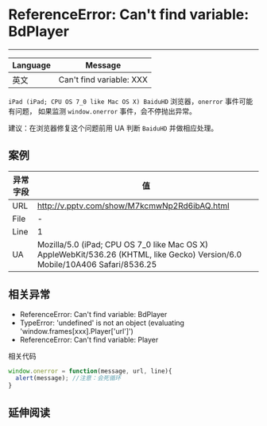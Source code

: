 
# ReferenceError: Can't find variable: BdPlayer

----

| Language | Message                  |
|----------|--------------------------|
| 英文     | Can't find variable: XXX |


`iPad (iPad; CPU OS 7_0 like Mac OS X) BaiduHD` 浏览器，`onerror` 事件可能有问题，
如果监测 `window.onerror` 事件，会不停抛出异常。

建议：在浏览器修复这个问题前用 UA 判断 `BaiduHD` 并做相应处理。


## 案例

| 异常字段 | 值                                                                                                                           |
|----------|------------------------------------------------------------------------------------------------------------------------------|
| URL      | http://v.pptv.com/show/M7kcmwNp2Rd6ibAQ.html                                                                                 |
| File     | -                                                                                                                            |
| Line     | 1                                                                                                                            |
| UA       | Mozilla/5.0 (iPad; CPU OS 7_0 like Mac OS X) AppleWebKit/536.26 (KHTML, like Gecko) Version/6.0 Mobile/10A406 Safari/8536.25 |


## 相关异常

* ReferenceError: Can't find variable: BdPlayer
* TypeError: 'undefined' is not an object (evaluating 'window.frames[xxx].Player['url']')
* ReferenceError: Can't find variable: Player

相关代码

```js
window.onerror = function(message, url, line){
  alert(message); //注意：会死循环
}
```

## 延伸阅读
